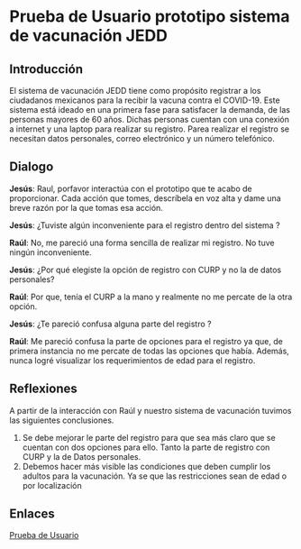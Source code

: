 # Prueba de Usuario prototipo sistema de vacunación JEDD

## Introducción

El sistema de vacunación JEDD tiene como propósito registrar a los ciudadanos mexicanos para la recibir la vacuna contra el COVID-19. 
Este sistema está ideado en una primera fase para satisfacer la demanda, de las personas mayores de 60 años. 
Dichas personas cuentan con una conexión a internet y una laptop para realizar su registro. 
Parea realizar el registro se necesitan datos personales, correo electrónico y un número telefónico. 

## Dialogo

**Jesús**: Raul, porfavor interactúa con el prototipo que te acabo de proporcionar. Cada acción que tomes, descríbela en voz alta y 
dame una breve razón por la que tomas esa acción.

**Jesús**: ¿Tuviste algún inconveniente para el registro dentro del sistema ?

**Raúl**: No, me pareció una forma sencilla de realizar mi registro. No tuve ningún inconveniente.

**Jesús**: ¿Por qué elegiste la opción de registro con CURP y no la de datos personales?

**Raúl**: Por que, tenía el CURP a la mano y realmente no me percate de la otra opción.

**Jesús**: ¿Te pareció confusa alguna parte del registro ?

**Raúl**: Me pareció confusa la parte de opciones para el registro ya que, de primera instancia no me percate de todas las opciones que había. Además, nunca 
logré visualizar los requerimientos de edad para el registro.

## Reflexiones 

A partir de la interacción con Raúl y nuestro sistema de vacunación tuvimos las siguientes conclusiones.

1. Se debe mejorar le parte del registro para que sea más claro que se cuentan con dos opciones para ello. 
Tanto la parte de registro con CURP y la de Datos personales.  
2. Debemos hacer más visible las condiciones que deben cumplir los adultos para la vacunación. Ya se que las restricciones sean de edad o por localización

## Enlaces

[Prueba de Usuario](https://youtu.be/sLBiPI6rQko)
